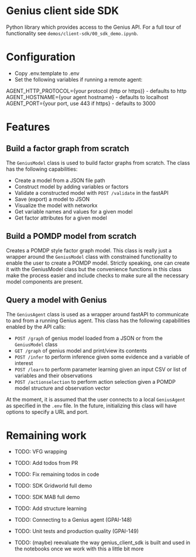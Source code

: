# Genius client side SDK

Python library which provides access to the Genius API. For a full tour of functionality see `demos/client-sdk/00_sdk_demo.ipynb`.

# Configuration

- Copy .env.template to .env
- Set the following variables if running a remote agent:

AGENT_HTTP_PROTOCOL={your protocol (http or https)} - defaults to http
AGENT_HOSTNAME={your agent hostname} - defaults to localhost
AGENT_PORT={your port, use 443 if https} - defaults to 3000

# Features

## Build a factor graph from scratch

The `GeniusModel` class is used to build factor graphs from scratch. The class has the following capabilities:
- Create a model from a JSON file path
- Construct model by adding variables or factors
- Validate a constructed model with `POST /validate` in the fastAPI
- Save (export) a model to JSON
- Visualize the model with networkx
- Get variable names and values for a given model
- Get factor attributes for a given model

## Build a POMDP model from scratch

Creates a POMDP style factor graph model. This class is really just a wrapper around the `GeniusModel` class with constrained functionality to enable the user to create a POMDP model. Strictly speaking, one can create it with the GeniusModel class but the convenience functions in this class make the process easier and include checks to make sure all the necessary model components are present.

## Query a model with Genius

The `GeniusAgent` class is used as a wrapper around fastAPI to communicate to and from a running Genius agent. This class has the following capabilities enabled by the API calls:
- `POST /graph` of genius model loaded from a JSON or from the `GeniusModel` class
- `GET /graph` of genius model and print/view its contents
- `POST /infer` to perform inference given some evidence and a variable of interest
- `POST /learn` to perform parameter learning given an input CSV or list of variables and their observations
- `POST /actionselection` to perform action selection given a POMDP model structure and observation vector
    
At the moment, it is assumed that the user connects to a local `GeniusAgent` as specified in the `.env` file. In the future, initializing this class will have options to specify a URL and port.

# Remaining work

- TODO: VFG wrapping

- TODO: Add todos from PR
- TODO: Fix remaining todos in code
- TODO: SDK Gridworld full demo
- TODO: SDK MAB full demo
- TODO: Add structure learning
- TODO: Connecting to a Genius agent (GPAI-148)
- TODO: Unit tests and production quality (GPAI-149)
- TODO: (maybe) reevaluate the way genius_client_sdk is built and used in the notebooks once we work with this a little bit more